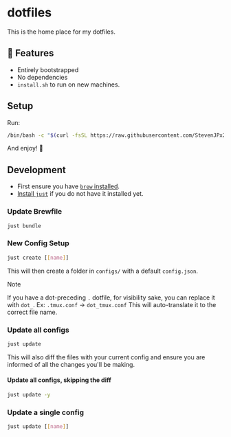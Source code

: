 # dotfiles

This is the home place for my dotfiles.

## 💪 Features

- Entirely bootstrapped
- No dependencies
- `install.sh` to run on new machines.

## Setup

Run:

```sh
/bin/bash -c "$(curl -fsSL https://raw.githubusercontent.com/StevenJPx2/dotfiles/main/install.sh)"
```

And enjoy! 🎉

## Development

- First ensure you have [`brew` installed](https://brew.sh/).
- [Install `just`](https://github.com/casey/just) if you do not have it installed yet.

### Update Brewfile

```sh
just bundle
```

### New Config Setup

```sh
just create [[name]]
```

This will then create a folder in `configs/` with a default `config.json`.

> [!NOTE]
> If you have a dot-preceding `.` dotfile, for visibility sake, you can replace it with `dot_`.
> Ex: `.tmux.conf` -> `dot_tmux.conf`
> This will auto-translate it to the correct file name.

### Update all configs

```sh
just update
```

This will also diff the files with your current config and ensure you are informed of all the changes you'll be making.

#### Update all configs, skipping the diff

```sh
just update -y
```

### Update a single config

```sh
just update [[name]]
```

